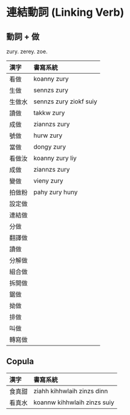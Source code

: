 # 連結動詞 (Linking Verb)

## 動詞 + 做

zury. zerey. zoe.

| 漢字 | 書寫系統 |
| :--- | :--- |
| 看做 | koanny zury |
| 生做 | sennzs zury |
| 生做水 | sennzs zury ziokf suiy |
| 讀做 | takkw zury |
| 成做 | ziannzs zury |
| 號做 | hurw zury |
| 當做 | dongy zury |
| 看做汝 | koanny zury liy |
| 成做 | ziannzs zury |
| 變做 | vieny zury |
| 拍做粉 | pahy zury huny |
| 設定做 ||
| 連結做 ||
| 分做 ||
| 翻譯做 ||
| 讀做 ||
| 分解做 ||
| 組合做 ||
| 拆開做 ||
| 鋸做 ||
| 拗做 ||
| 排做 ||
| 叫做 ||
| 轉寫做 ||

## Copula

| 漢字 | 書寫系統 |
| :--- | :--- |
| 食真甜 | ziahh kihhwlaih zinzs dinn |
| 看真水 | koannw kihhwlaih zinzs suiy |
